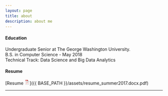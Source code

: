 ```yaml
---
layout: page
title: about
description: about me
---
```


#### <a name="education"></a>Education
Undergraduate Senior at The George Washington University.
</br>
B.S. in Computer Science  -  May 2018
</br>
Technical Track: Data Science and Big Data Analytics
</br>
<!-- #### <a name="currentposition"></a>current position -->

<!-- #### <a name="previousposition"></a>previous positions -->
<!-- {Insert text here} -->

<!-- #### <a name="researchbackground"></a>research background -->
<!-- {Insert text here} -->

#### <a name="cvandresume"></a>Resume
<!-- [curriculum vitae ![CV as pdf](icons16/pdf-icon.png)]({{ BASE_PATH }}/assets/bsharvey_cv.pdf) -->
[Resume ![Resume as pdf](icons16/pdf-icon.png)]({{ BASE_PATH }}/assets/resume_summer2017.docx.pdf)

---



